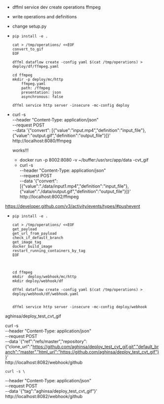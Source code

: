 * dffml service dev create operations ffmpeg
* write operations and definitions
* change setup.py
*
    ```
    pip install -e .

    cat > /tmp/operations/ <<EOF
    convert_to_gif
    EOF

    dffml dataflow create -config yaml $(cat /tmp/operations) > deploy/df/ffmpeg.yaml

    cd ffmpeg
    mkdir -p deploy/mc/http
        ffmpeg.yaml
        path: /ffmpeg
        presentation: json
        asynchronous: false

    dffml service http server -insecure -mc-config deploy

    ```

* curl -s \
  --header "Content-Type: application/json" \
  --request POST \
  --data '{"convert": [{"value":"input.mp4","definition":"input_file"},{"value":"output.gif","definition":"output_file"}]}' \
  http://localhost:8080/ffmpeg

  works!!!

  * docker run -p 8002:8080 -v ~/buffer:/usr/src/app/data -cvt_gif
  * curl -s \
  --header "Content-Type: application/json" \
  --request POST \
  --data '{"convert": [{"value":"./data/input1.mp4","definition":"input_file"},{"value":"./data/output.gif","definition":"output_file"}]}' \
  http://localhost:8002/ffmpeg


https://developer.github.com/v3/activity/events/types/#pushevent

*
    ```
    pip install -e .

    cat > /tmp/operations/ <<EOF
    get_payload
    get_url_from_payload
    check_if_default_branch
    get_image_tag
    docker_build_image
    restart_running_containers_by_tag
    EOF



    cd ffmpeg
    mkdir  deploy/webhook/mc/http
    mkdir deploy/webhook/df

    dffml dataflow create -config yaml $(cat /tmp/operations) > deploy/webhook/df/webhook.yaml


    dffml service http server -insecure -mc-config deploy/webhook

  ```
aghinsa/deploy_test_cvt_gif

  curl -s \
  --header "Content-Type: application/json" \
  --request POST \
  --data '{"ref":"refs/master","repository":{"clone_url":"https://github.com/aghinsa/deploy_test_cvt_gif.git","default_branch":"master","html_url":"https://github.com/aghinsa/deploy_test_cvt_gif"}}' \
  http://localhost:8082/webhook/github

    curl -s \
  --header "Content-Type: application/json" \
  --request POST \
  --data '{"tag":"aghinsa/deploy_test_cvt_gif"}' \
  http://localhost:8082/webhook/github